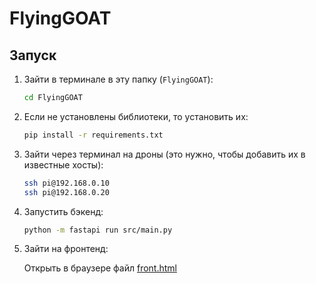 # FlyingGOAT

## Запуск

1. Зайти в терминале в эту папку (`FlyingGOAT`):

    ```bash
    cd FlyingGOAT
    ```

2. Если не установлены библиотеки, то установить их:

    ```bash
    pip install -r requirements.txt
    ```

3. Зайти через терминал на дроны (это нужно, чтобы добавить их в известные хосты):

    ```bash
    ssh pi@192.168.0.10
    ssh pi@192.168.0.20
    ```

4. Запустить бэкенд:

    ```bash
    python -m fastapi run src/main.py
    ```

5. Зайти на фронтенд:

    Открыть в браузере файл [front.html](front.html)
